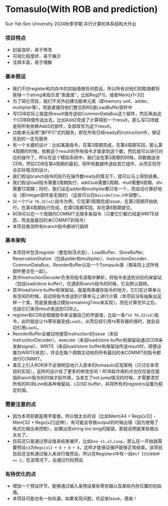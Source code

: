 # Tomasulo(With ROB and prediction)
Sun Yat-Sen University 2024秋季学期 并行计算机体系结构大作业

### 项目特点
* 封装良好，易于修改
* 可视化程度好，易于展示
* 注释丰富，易于理解

### 基本假设
* 我们不对register和内存中的初始值做任何假设，所以所有对他们的取值都将获得一个string来指示其“表面值”，比如Reg[F1]，或者Mem[x1+32]
* 为了简化项目，我们不另外创建功能单元类（即memory unit、adder、multiplier等），而是直接将他们整合到RS或LoadBuffer部件中
* 写CDB实际上就是将result值传送给CommonDataBus这个部件，然后再由这个CDB将值传送出去，比如Add2完成了计算得到一个result，那么写CDB就是将所有依赖Add2的部件，全部改写为这个result。
* 功能单元采用“类FIFO”式的服务，即在所有已经ready的instruction中，保证先到的一定先服务
* 有一个关键的设计：比如某条指令，在第3周期完成，在第4周期写回，那么第4周期的时候，依赖这个result的所有指令才能拿到这个数，然后就可以进行对应的操作了。所以在这个模拟系统中，我们会在第3周期的时候，将数据送进CDB，然后CDB在第4周期的最初，将所有数据传送给其它组件，从而实现符合实际情况的设计。
* 我们假设branch指令的执行在操作数ready的情况下，就可以马上得到结果。
* 我们假设load指令需要2周期执行、add/sub需要2周期、mult需要6周期、div需要12周期；同时，我们设定adder和multiplier都只有一个，而自动计算好地址（即integer部件是无限的）（这些可以在`BasicDefine.h`中调整）。
* 以一个`fld f6,32(x2)`指令为例，它在第1周期完成issue，在第2周期开始执行，在第4周期执行完成，在第5周期写回，并在第6周期提交。
* ROB可以在一个周期内COMMIT无限多条指令（只要它们都已经是WRITE状态，而且是最旧的未COMMIT的指令）
* 本项目推测所有branch指令都进行跳转

### 基本架构
* 本项目中包含register（整型和浮点型）、LoadBuffer、StoreBuffer、ReservationStation（包括adder和multiplier）、InstructionDecoder、CommonDataBus、ReorderBuffer以及一个Tomasulo类（用来将上述所有部件整合在一起）。
* 其中InstructionDecoder负责将指令读取并解析，将指令发送到对应的保留站（包括load/store buffer），在遇到Branch指令的时候，它会默认跳转。
* 其中load/store buffer和保留站，就是用来缓存指令的地方，它们在计算单元有空闲的时候，自动将指令发送到计算单元上进行计算（本项目没有抽象出这样一个类，而是直接通过模拟remainingTime来实现）。而在计算完毕之后，也由它们来将result发送到CDB上。
* register和CDB会根据指令来设置自己的字面值，比如一条`fld f6,32(x2)`指令，此时就会让`f6`寄存器变成`Load1`，从而后续引用`f6`寄存器的值时，就会自动引用`Load1`。
* ReorderBuffer会被动地接受instruction的issue（来自InstructionDecoder）、execute（来自load/store buffer和保留站通过CDB来发射signal）、WRITE（来自load/store buffer和保留站传送result时，顺便设置为WRITE状态），并会在每个周期主动地将所有最旧的未COMMIT的指令都进行COMMIT。
* 事实上引入ROB并不会很明显地介入原本的tomasulo实现架构（只讨论本项目的实现），这样的设计给了更多的修改空间！ROB起作用的点也仅仅是在面临Branch指令的时候才起作用，当发生了not jump情况的时候，才需要清空所有的ROBLine和各种保留站、LD/SD buffer，并将所有的registers设置为稳定的值。

### 需要注意的点
* 因为本项目都是用字面值，所以值太长的话（比如Mem[44 + Regs[x3]] - Mem[32 + Regs[x2]]这种），有可能会导致output的时候出错（因为使用了格式化输出来控制），如果出现string too long的报错，那就说明是某些输出太长了。
* 目前还只是通过预设值来结束循环，比如`bne x1,x3,Loop`，那么在一开始就需要预设`x3`为`Regs[x1] + 8 + 8 + 8`，这样才能保证循环能够正常结束。该项目目前还没有通过输入来进行值预设，所以在Registers中有一段`#if ISSUENUM == 2`，在该情况下，会通过代码预设

### 有待优化的点
* 增加一个预设环节，能够通过输入来预设某些寄存器以及某些内存位置的初始值。
* 本项目可能也有一些纰漏，如果发现问题，欢迎发Issue，感谢！